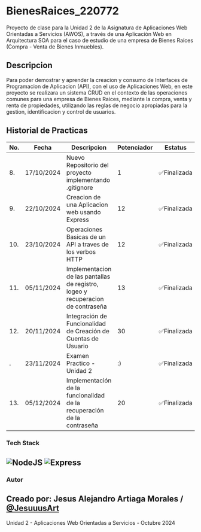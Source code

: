 # BienesRaices_220772
Proyecto de clase para la Unidad 2 de la Asignatura de Aplicaciones Web Orientadas a Servicios (AWOS), a través de una Aplicación Web en Arquitectura SOA para el caso de estudio de una empresa de Bienes Raíces (Compra - Venta de Bienes Inmuebles).

## Descripcion
Para poder demostrar y aprender la creacion y consumo de Interfaces de Programacion de Aplicacion (API), con el uso de Aplicaciones Web, en este proyecto se realizara un sistema CRUD en el contexto de las operaciones comunes para una empresa de Bienes Raices, mediante la compra, venta y renta de propiedades, utilizando las reglas de negocio apropiadas para la gestion, identificacion y control de usuarios.

## Historial de Practicas

|No.|Fecha|Descripcion|Potenciador|Estatus|
|--|--|--|--|--|
|8.|17/10/2024|Nuevo Repositorio del proyecto implementando .gitignore|1|✅Finalizada|
|9.|22/10/2024|Creacion de una Aplicacion web usando Express|12|✅Finalizada|
|10.|23/10/2024|Operaciones Basicas de un API a traves de los verbos HTTP|12|✅Finalizada|
|11.|05/11/2024|Implementacion de las pantallas de registro, logeo y recuperacion de contraseña|13|✅Finalizada|
|12.|20/11/2024|Integración de Funcionalidad de Creación de Cuentas de Usuario|30|✅Finalizada|
|.|23/11/2024|Examen Practico - Unidad 2|:)|✅Finalizada|
|13.|05/12/2024|Implementación de la funcionalidad de  la recuperación de la contraseña|20|✅Finalizada|


### Tech Stack
![NodeJS](https://img.shields.io/badge/Node.js-43853D?style=for-the-badge&logo=node.js&logoColor=white) 
![Express](https://img.shields.io/badge/Express.js-404D59?style=for-the-badge)
---

### Autor
Creado por: **Jesus Alejandro Artiaga Morales** / [@JesuuusArt](https://github.com/JesuuusArt)
---
Unidad 2 - Aplicaciones Web Orientadas a Servicios - Octubre 2024